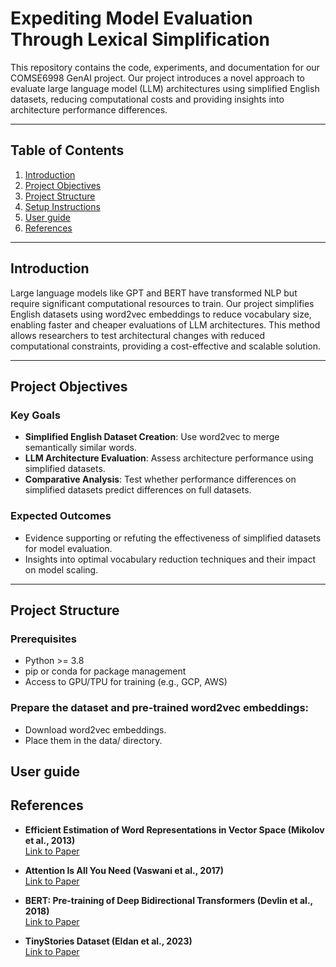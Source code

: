 # Expediting Model Evaluation Through Lexical Simplification

This repository contains the code, experiments, and documentation for our COMSE6998 GenAI project. Our project introduces a novel approach to evaluate large language model (LLM) architectures using simplified English datasets, reducing computational costs and providing insights into architecture performance differences.

---

## Table of Contents

1. [Introduction](#introduction)
2. [Project Objectives](#project-objectives)
3. [Project Structure](#project-structure)
4. [Setup Instructions](#setup-instructions)
5. [User guide](#user-guide)
6. [References](#references)

---

## Introduction

Large language models like GPT and BERT have transformed NLP but require significant computational resources to train. Our project simplifies English datasets using word2vec embeddings to reduce vocabulary size, enabling faster and cheaper evaluations of LLM architectures. This method allows researchers to test architectural changes with reduced computational constraints, providing a cost-effective and scalable solution.

---

## Project Objectives

### Key Goals
- **Simplified English Dataset Creation**: Use word2vec to merge semantically similar words.
- **LLM Architecture Evaluation**: Assess architecture performance using simplified datasets.
- **Comparative Analysis**: Test whether performance differences on simplified datasets predict differences on full datasets.

### Expected Outcomes
- Evidence supporting or refuting the effectiveness of simplified datasets for model evaluation.
- Insights into optimal vocabulary reduction techniques and their impact on model scaling.

---

## Project Structure

### Prerequisites
- Python >= 3.8
- pip or conda for package management
- Access to GPU/TPU for training (e.g., GCP, AWS)

### Prepare the dataset and pre-trained word2vec embeddings:
- Download word2vec embeddings.
- Place them in the data/ directory.

## User guide


## References

- **Efficient Estimation of Word Representations in Vector Space (Mikolov et al., 2013)**  
  [Link to Paper](https://arxiv.org/abs/1301.3781)

- **Attention Is All You Need (Vaswani et al., 2017)**  
  [Link to Paper](https://arxiv.org/abs/1706.03762)

- **BERT: Pre-training of Deep Bidirectional Transformers (Devlin et al., 2018)**  
  [Link to Paper](https://arxiv.org/abs/1810.04805)

- **TinyStories Dataset (Eldan et al., 2023)**  
  [Link to Paper](https://arxiv.org/abs/2305.07759)

